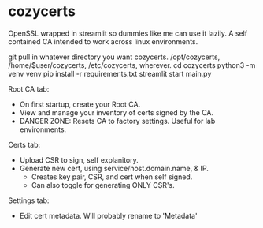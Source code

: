 # cozycerts
OpenSSL wrapped in streamlit so dummies like me can use it lazily.
A self contained CA intended to work across linux environments.

git pull in whatever directory you want cozycerts.
/opt/cozycerts, /home/$user/cozycerts, /etc/cozycerts, wherever.
cd cozycerts
python3 -m venv venv
pip install -r requirements.txt
streamlit start main.py

Root CA tab:
- On first startup, create your Root CA.
- View and manage your inventory of certs signed by the CA.
- DANGER ZONE: Resets CA to factory settings. Useful for lab environments.

Certs tab:
- Upload CSR to sign, self explanitory.
- Generate new cert, using service/host.domain.name, & IP. 
  - Creates key pair, CSR, and cert when self signed.
  - Can also toggle for generating ONLY CSR's. 

Settings tab:
- Edit cert metadata. Will probably rename to 'Metadata'

